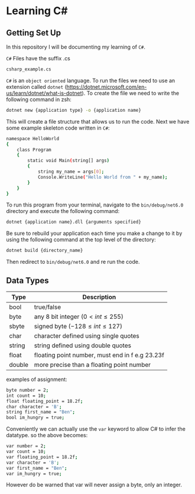 # Learning C#

## Getting Set Up

In this repository I will be documenting my learning of `C#`.

`C#` Files have the suffix .cs

```sh
csharp_example.cs
```

`C#` is an `object oriented` language. To run the files we need to use an extension called `dotnet` (https://dotnet.microsoft.com/en-us/learn/dotnet/what-is-dotnet). To create the file we need to write the following command in zsh:

```sh
dotnet new {application type} -o {application name}
```

This will create a file structure that allows us to run the code. Next we have some example skeleton code written in `C#`:

```sh
namespace HelloWorld
{
    class Program
    {
        static void Main(string[] args)
        {
            string my_name = args[0];
            Console.WriteLine("Hello World from " + my_name);
        }
    }
}
```

To run this program from your terminal, navigate to the `bin/debug/net6.0` directory and execute the following command:

```sh
dotnet {application name}.dll {arguments specified}
```

Be sure to rebuild your application each time you make a change to it by using the following command at the top level of the directory:

```sh
dotnet build {directory_name}
```

Then redirect to `bin/debug/net6.0` and re run the code.

## Data Types

| Type   | Description                                     |
| ------ | ----------------------------------------------- |
| bool   | true/false                                      |
| byte   | any 8 bit integer ($0 \lt int \leq 255$)        |
| sbyte  | signed byte ($-128 \leq int \leq 127$)          |
| char   | character defined using single quotes           |
| string | string defined using double quotes              |
| float  | floating point number, must end in f e.g 23.23f |
| double | more precise than a floating point number       |

examples of assignment:

```sh
byte number = 2;
int count = 10;
float floating_point = 18.2f;
char character = 'B';
string first_name = "Ben";
bool im_hungry = true;
```

Conveniently we can actually use the `var` keyword to allow C# to infer the datatype. so the above becomes:

```sh
var number = 2;
var count = 10;
var floating_point = 18.2f;
var character = 'B';
var first_name = "Ben";
var im_hungry = true;
```

However do be warned that var will never assign a byte, only an integer.
